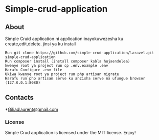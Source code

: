 # Simple-crud-application
## About

Simple Cruid application ni application inayokuwezesha ku create,edit,delete.
jinsi ya ku install

    Run git clone https://github.com/simple-crud-application/laravel.git simple-crud-application
    Run composer install (install composer kabla hujaendelea)
    kwenye root ya project run cp .env.example .env
    Harafu Configure .env file
    Ukiwa kwenye root ya project run php artisan migrate
    Harafu run php artisan serve ku anzisha serve na ufungue browser (127.0.0.1:8080)

## Contacts

*Giliadlaurent@gmail.com

### License

Simple Crud application is licensed under the MIT license. Enjoy!

